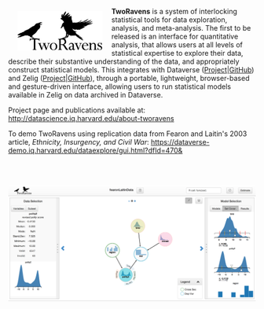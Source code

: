 <a href="http://datascience.iq.harvard.edu/tworavens"><img src="images/TwoRavens.png" align="left" height="80" vspace="8" hspace="18"></a>

**TwoRavens** is a system of interlocking statistical tools for data exploration, analysis, and meta-analysis.  The first to be released is an interface for quantitative analysis, that allows users at all levels of statistical expertise to explore their data, describe their substantive understanding of the data, and appropriately construct statistical models. This integrates with Dataverse ([Project](http://datascience.iq.harvard.edu/about-dataverse)|[GitHub](https://github.com/IQSS/dataverse)) and Zelig ([Project](http://zeligproject.org)|[GitHub](https://github.com/IQSS/Zelig)), through a portable, lightweight, browser-based and gesture-driven interface, allowing users to run statistical models available in Zelig on data archived in Dataverse.

Project page and publications available at: 
http://datascience.iq.harvard.edu/about-tworavens

To demo TwoRavens using replication data from Fearon and Laitin's 2003 article, *Ethnicity, Insurgency, and Civil War*:
https://dataverse-demo.iq.harvard.edu/dataexplore/gui.html?dfId=470&

<br><br>

![Example Page](images/example2Rpage.png)


